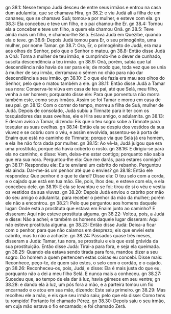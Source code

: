 gn 38.1: Nesse tempo Judá desceu de entre seus irmãos e entrou na casa dum adulamita, que se chamava Hira,
gn 38.2: e viu Judá ali a filha de um cananeu, que se chamava Suá; tomou-a por mulher, e esteve com ela.
gn 38.3: Ela concebeu e teve um filho, e o pai chamou-lhe Er.
gn 38.4: Tornou ela a conceber e teve um filho, a quem ela chamou Onã.
gn 38.5: Teve ainda mais um filho, e chamou-lhe Selá. Estava Judá em Quezibe, quando ela o teve.
gn 38.6: Depois Judá tomou para Er, o seu primogênito, uma mulher, por nome Tamar.
gn 38.7: Ora, Er, o primogênito de Judá, era mau aos olhos do Senhor, pelo que o Senhor o matou.
gn 38.8: Então disse Judá a Onã: Toma a mulher de teu irmão, e cumprindo-lhe o dever de cunhado, suscita descendência a teu irmão.
gn 38.9: Onã, porém, sabia que tal descendência não havia de ser para ele; de modo que, toda vez que se unia à mulher de seu irmão, derramava o sêmen no chão para não dar descendência a seu irmão.
gn 38.10: E o que ele fazia era mau aos olhos do Senhor, pelo que o matou também a ele.
gn 38.11: Então disse Judá a Tamar sua nora: Conserva-te viúva em casa de teu pai, até que Selá, meu filho, venha a ser homem; porquanto disse ele: Para que porventura não morra também este, como seus irmãos. Assim se foi Tamar e morou em casa de seu pai.
gn 38.12: Com o correr do tempo, morreu a filha de Suá, mulher de Judá. Depois de consolado, Judá subiu a Timnate para ir ter com os tosquiadores das suas ovelhas, ele e Hira seu amigo, o adulamita.
gn 38.13: E deram aviso a Tamar, dizendo: Eis que o teu sogro sobe a Timnate para tosquiar as suas ovelhas.
gn 38.14: Então ela se despiu dos vestidos da sua viuvez e se cobriu com o véu, e assim envolvida, assentou-se à porta de Enaim que está no caminho de Timnate; porque via que Selá já era homem, e ela lhe não fora dada por mulher.
gn 38.15: Ao vê-la, Judá julgou que era uma prostituta, porque ela havia coberto o rosto.
gn 38.16: E dirigiu-se para ela no caminho, e disse: Vem, deixa-me estar contigo; porquanto não sabia que era sua nora. Perguntou-lhe ela: Que me darás, para estares comigo?
gn 38.17: Respondeu ele: Eu te enviarei um cabrito do rebanho. Perguntou ela ainda: Dar-me-ás um penhor até que o envies?
gn 38.18: Então ele respondeu: Que penhor é o que te darei? Disse ela: O teu selo com a corda, e o cajado que está em tua mão. Ele, pois, lhos deu, e esteve com ela, e ela concebeu dele.
gn 38.19: E ela se levantou e se foi; tirou de si o véu e vestiu os vestidos da sua viuvez.
gn 38.20: Depois Judá enviou o cabrito por mão do seu amigo o adulamita, para receber o penhor da mão da mulher; porém ele não a encontrou.
gn 38.21: Pelo que perguntou aos homens daquele lugar: Onde está a prostituta que estava em Enaim junto ao caminho? E disseram: Aqui não esteve prostituta alguma.
gn 38.22: Voltou, pois, a Judá e disse: Não a achei; e também os homens daquele lugar disseram: Aqui não esteve prostituta alguma.
gn 38.23: Então disse Judá: Deixa-a ficar com o penhor, para que não caiamos em desprezo; eis que enviei este cabrito, mas tu não a achaste.
gn 38.24: Passados quase três meses, disseram a Judá: Tamar, tua nora, se prostituiu e eis que está grávida da sua prostituição. Então disse Judá: Tirai-a para fora, e seja ela queimada.
gn 38.25: Quando ela estava sendo tirada para fora, mandou dizer a seu sogro: Do homem a quem pertencem estas coisas eu concebi. Disse mais: Reconhece, peço-te, de quem são estes, o selo com o cordão, e o cajado.
gn 38.26: Reconheceu-os, pois, Judá, e disse: Ela é mais justa do que eu, porquanto não a dei a meu filho Selá. E nunca mais a conheceu.
gn 38.27: Sucedeu que, ao tempo de ela dar à luz, havia gêmeos em seu ventre;
gn 38.28: e dando ela à luz, um pôs fora a mão, e a parteira tomou um fio encarnado e o atou em sua mão, dizendo: Este saiu primeiro.
gn 38.29: Mas recolheu ele a mão, e eis que seu irmão saiu; pelo que ela disse: Como tens tu rompido! Portanto foi chamado Pérez.
gn 38.30: Depois saiu o seu irmão, em cuja mão estava o fio encamado; e foi chamado Zerá.
